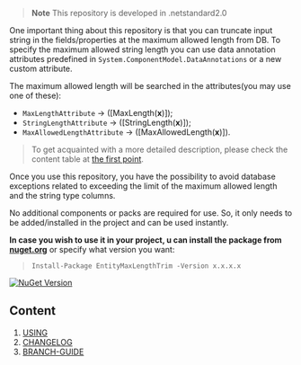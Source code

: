 > **Note** This repository is developed in .netstandard2.0

One important thing about this repository is that you can truncate input string in the fields/properties at the maximum allowed length from DB. To specify the maximum allowed string length you can use data annotation attributes predefined in `System.ComponentModel.DataAnnotations` or a new custom attribute. 

The maximum allowed length will be searched in the attributes(you may use one of these):
* `MaxLengthAttribute` -> ([MaxLength(**x**)]);
* `StringLengthAttribute` -> ([StringLength(**x**)]);
* `MaxAllowedLengthAttribute` -> ([MaxAllowedLength(**x**)]).

> To get acquainted with a more detailed description, please check the content table at [the first point](docs/usage.md).

Once you use this repository, you have the possibility to avoid database exceptions related to exceeding the limit of the maximum allowed length and the string type columns.

No additional components or packs are required for use. So, it only needs to be added/installed in the project and can be used instantly.

**In case you wish to use it in your project, u can install the package from <a href="https://www.nuget.org/packages/EntityMaxLengthTrim" target="_blank">nuget.org</a>** or specify what version you want:


> `Install-Package EntityMaxLengthTrim -Version x.x.x.x`

[![NuGet Version](https://img.shields.io/nuget/v/EntityMaxLengthTrim.svg?style=flat)](https://www.nuget.org/packages/EntityMaxLengthTrim/)

## Content
1. [USING](docs/usage.md)
1. [CHANGELOG](docs/CHANGELOG.md)
1. [BRANCH-GUIDE](docs/branch-guide.md)